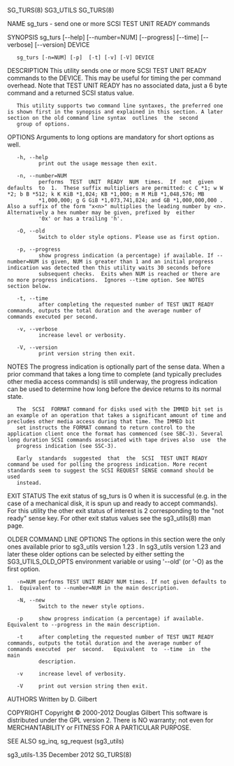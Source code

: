 SG_TURS(8)                                                                                        SG3_UTILS                                                                                        SG_TURS(8)



NAME
       sg_turs - send one or more SCSI TEST UNIT READY commands

SYNOPSIS
       sg_turs [--help] [--number=NUM] [--progress] [--time] [--verbose] [--version] DEVICE

       sg_turs [-n=NUM] [-p]  [-t] [-v] [-V] DEVICE

DESCRIPTION
       This  utility  sends one or more SCSI TEST UNIT READY commands to the DEVICE. This may be useful for timing the per command overhead.  Note that TEST UNIT READY has no associated data, just a 6 byte
       command and a returned SCSI status value.

       This utility supports two command line syntaxes, the preferred one is shown first in the synopsis and explained in this section. A later section on the old command line syntax  outlines  the  second
       group of options.

OPTIONS
       Arguments to long options are mandatory for short options as well.

       -h, --help
              print out the usage message then exit.

       -n, --number=NUM
              performs  TEST  UNIT  READY  NUM  times.  If  not  given  defaults  to  1.  These suffix multipliers are permitted: c C *1; w W *2; b B *512; k K KiB *1,024; KB *1,000; m M MiB *1,048,576; MB
              *1,000,000; g G GiB *1,073,741,824; and GB *1,000,000,000 . Also a suffix of the form "x<n>" multiplies the leading number by <n>. Alternatively a hex number may be given, prefixed by  either
              '0x' or has a trailing 'h'.

       -O, --old
              Switch to older style options. Please use as first option.

       -p, --progress
              show progress indication (a percentage) if available. If --number=NUM is given, NUM is greater than 1 and an initial progress indication was detected then this utility waits 30 seconds before
              subsequent checks.  Exits when NUM is reached or there are no more progress indications.  Ignores --time option. See NOTES section below.

       -t, --time
              after completing the requested number of TEST UNIT READY commands, outputs the total duration and the average number of commands executed per second.

       -v, --verbose
              increase level or verbosity.

       -V, --version
              print version string then exit.

NOTES
       The progress indication is optionally part of the sense data. When a prior command that takes a long time to complete (and typically precludes other media access commands)  is  still  underway,  the
       progress indication can be used to determine how long before the device returns to its normal state.

       The  SCSI  FORMAT command for disks used with the IMMED bit set is an example of an operation that takes a significant amount of time and precludes other media access during that time. The IMMED bit
       set instructs the FORMAT command to return control to the application client once the format has commenced (see SBC-3). Several long duration SCSI commands associated with tape drives also  use  the
       progress indication (see SSC-3).

       Early  standards  suggested  that  the  SCSI  TEST UNIT READY command be used for polling the progress indication. More recent standards seem to suggest the SCSI REQUEST SENSE command should be used
       instead.

EXIT STATUS
       The exit status of sg_turs is 0 when it is successful (e.g. in the case of a mechanical disk, it is spun up and ready to accept commands). For this utility the other exit status  of  interest  is  2
       corresponding to the "not ready" sense key. For other exit status values see the sg3_utils(8) man page.

OLDER COMMAND LINE OPTIONS
       The  options  in  this  section  were  the  only  ones  available  prior  to  sg3_utils  version  1.23 . In sg3_utils version 1.23 and later these older options can be selected by either setting the
       SG3_UTILS_OLD_OPTS environment variable or using '--old' (or '-O) as the first option.

       -n=NUM performs TEST UNIT READY NUM times. If not given defaults to 1.  Equivalent to --number=NUM in the main description.

       -N, --new
              Switch to the newer style options.

       -p     show progress indication (a percentage) if available.  Equivalent to --progress in the main description.

       -t     after completing the requested number of TEST UNIT READY commands, outputs the total duration and the average number of commands executed  per  second.   Equivalent  to  --time  in  the  main
              description.

       -v     increase level of verbosity.

       -V     print out version string then exit.

AUTHORS
       Written by D. Gilbert

COPYRIGHT
       Copyright © 2000-2012 Douglas Gilbert
       This software is distributed under the GPL version 2. There is NO warranty; not even for MERCHANTABILITY or FITNESS FOR A PARTICULAR PURPOSE.

SEE ALSO
       sg_inq, sg_request (sg3_utils)



sg3_utils-1.35                                                                                  December 2012                                                                                      SG_TURS(8)
